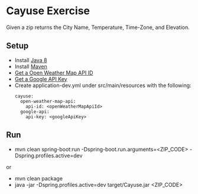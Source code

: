 # Cayuse Exercise

Given a zip returns the City Name, Temperature, Time-Zone, and Elevation.

## Setup
* Install [Java 8](http://www.oracle.com/technetwork/java/javase/downloads/jdk8-downloads-2133151.html)
* Install [Maven](https://maven.apache.org/install.html)
* [Get a Open Weather Map API ID](https://home.openweathermap.org/api_keys)
* [Get a Google API Key](https://developers.google.com/maps/documentation/timezone/get-api-key)
* Create application-dev.yml under src/main/resources with the following:
  ```
  cayuse:
    open-weather-map-api:
      api-id: <openWeatherMapApiId>
    google-api:
      api-key: <googleApiKey>
  ```

## Run
* mvn clean spring-boot:run -Dspring-boot.run.arguments=<ZIP_CODE> -Dspring.profiles.active=dev

or

* mvn clean package
* java -jar -Dspring.profiles.active=dev target/Cayuse.jar <ZIP_CODE> 
